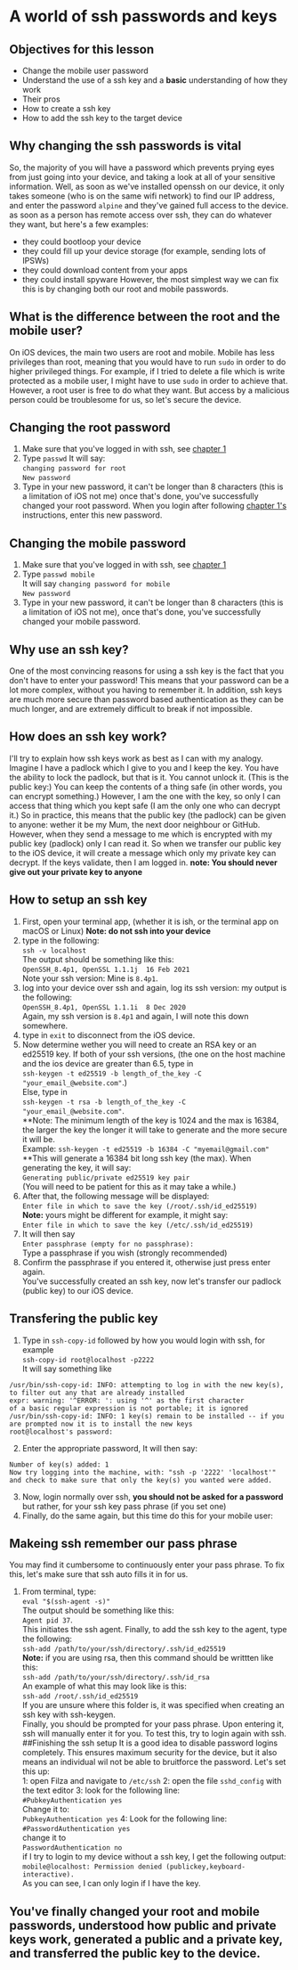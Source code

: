 # A world of ssh passwords and keys 


## Objectives for this lesson
* Change the mobile user password
* Understand the use of a ssh key  and a **basic** understanding of how they work
* Their pros
* How to create a ssh key
* How to add the ssh key to the target device

## Why changing the ssh passwords is vital
So, the majority of you will have a password which prevents prying eyes from just going into your device, and taking a look at all of your sensitive information. Well, as soon as we've installed openssh on our device, it only takes someone (who is on the same wifi network) to find our IP address, and enter the password `alpine` and they've gained full access to the device.
as soon as a person has remote access over ssh, they can do whatever they want, but here's a few examples:
* they could bootloop your device
* they could fill up your device storage (for example, sending lots of IPSWs)
* they could download content from your apps
* they could install spyware
However, the most simplest way we can fix this is by changing both our root and mobile passwords.

## What is the difference between the root and the mobile user?
On iOS devices, the main two users are root and mobile. Mobile has less privileges than root, meaning that you would have to run `sudo` in order to do higher privileged things. For example, if I tried to delete a file which is write protected as a mobile user, I might have to use `sudo` in order to achieve that. However, a root user is free to do what they want. But access  by   a malicious person could be troublesome for us, so let's secure the device.

## Changing the root password
1. Make sure that you've logged in with ssh, see [chapter 1](https://github.com/demhademha/tweak-development-guide/blob/master/chapter-1.md)
2. Type `passwd`
It will say: <br>
`changing password for root` <br>
`New password` <br>
3. Type in your new password, it can't be longer than 8 characters (this is a limitation of iOS not me)
once that's done, you've successfully changed your root password. When you login after following [chapter 1's](https://github.com/demhademha/tweak-development-guide/blob/master/chapter-1.md) instructions, enter this new password.

## Changing the mobile password
1. Make sure that you've logged in with ssh, see [chapter 1](https://github.com/demhademha/tweak-development-guide/blob/master/chapter-1.md)
2. Type `passwd mobile` <br>
It will say `changing password for mobile` <br>
`New password` <br>
3. Type in your new password, it can't be longer than 8 characters (this is a limitation of iOS not me), once that's done, you've successfully changed your mobile password.

## Why use an ssh key?
One of the most convincing reasons for using a ssh key is the fact that you don't have to enter your password! This means that your password can be a lot more complex, without you having to remember it. In addition, ssh keys are much more secure than password based authentication as they can be much longer, and are extremely difficult to break if not impossible.

## How does an ssh key work?
I'll try to explain how ssh keys work as best as I can with my analogy.
Imagine I have a padlock which I give to you and I keep the key. You have the ability to lock the padlock, but that is it. You cannot unlock it. (This is the public key:) You can keep the contents of a thing safe (in other words, you can encrypt something.) However, I am the one with the key, so only I can access that thing which you kept safe (I am the only one who can decrypt it.) So in practice, this means that the public key (the padlock) can be given to anyone: wether it be my Mum, the next door neighbour or GitHub. However, when they send a message to me which is encrypted with my public key (padlock) only I can read it. So when we transfer our public key to the iOS device, it will create a message which only my private key can decrypt. If the keys validate, then I am logged in. 
**note: You should never give out your private key to anyone**

## How to setup an ssh key
1. First, open your terminal app, (whether it is ish, or the terminal app on macOS or Linux)
**Note: do not ssh into your device**
2. type in the following: <br>
`ssh -v localhost` <br>
The output should be something like this: <br>
`OpenSSH_8.4p1, OpenSSL 1.1.1j  16 Feb 2021` <br>
Note your ssh version: Mine is `8.4p1`.  
3. log into your device over ssh and again, log its ssh version: my output is the following: <br>
`OpenSSH_8.4p1, OpenSSL 1.1.1i  8 Dec 2020` <br>
Again, my ssh version is `8.4p1` and again, I will note this down somewhere.
4. type in `exit` to disconnect from the iOS device.    
5. Now determine wether you will need to create an RSA key or an ed25519 key. If both of your ssh versions, (the one on the host machine and the ios device are greater than 6.5, type in <br>
`ssh-keygen -t ed25519 -b length_of_the_key -C "your_email_@website.com"`.) <br>
Else, type in <br> 
`ssh-keygen -t rsa -b length_of_the_key -C "your_email_@website.com"`. <br>
**Note: The minimum length of the key is 1024 and the max is 16384, the larger the key the longer it will take to generate and the more secure it will be. <br>
Example: `ssh-keygen -t ed25519 -b 16384 -C "myemail@gmail.com"` 
**This will generate a 16384 bit long ssh key (the max).
When generating the key, it will say: <br>
`Generating public/private ed25519 key pair` <br>
(You will need to be patient for this as it may take a while.)
6. After that, the following message will be displayed: <br>
`Enter file in which to save the key (/root/.ssh/id_ed25519)` <br>
**Note:** yours might be different for example, it might say: <br>
 `Enter file in which to save the key (/etc/.ssh/id_ed25519)` <br>
7. It will then say <br>
`Enter passphrase (empty for no passphrase):` <br>
Type a passphrase if you wish (strongly recommended)
8. Confirm the passphrase if you entered it, otherwise just press enter again. <br>
You've successfully created an ssh key, now let's transfer our padlock (public key) to our iOS device.

## Transfering the public key
1. Type in `ssh-copy-id` followed by how you would login with ssh, for example <br>
`ssh-copy-id root@localhost -p2222` <br>
It will say something like <br>
```
/usr/bin/ssh-copy-id: INFO: attempting to log in with the new key(s), to filter out any that are already installed
expr: warning: '^ERROR: ': using '^' as the first character
of a basic regular expression is not portable; it is ignored
/usr/bin/ssh-copy-id: INFO: 1 key(s) remain to be installed -- if you are prompted now it is to install the new keys
root@localhost's password:
```
2. Enter the appropriate password,
It will then say: <br>
```
Number of key(s) added: 1
Now try logging into the machine, with: "ssh -p '2222' 'localhost'" and check to make sure that only the key(s) you wanted were added.
```
3. Now, login normally over ssh, **you should not be asked for a password** but rather, for your ssh key pass phrase (if you set one)
4. Finally, do the same again, but this time do this for your mobile user:
## Makeing ssh remember our pass phrase
You may find it cumbersome to continuously enter your pass phrase. To fix this, let's make sure that ssh auto fills it in for us. 
1. From terminal, type: <br>
`eval "$(ssh-agent -s)"` <br> 
The output should be something like this: <br>
`Agent pid 37`. <br>
This initiates the ssh agent. 
Finally, to add the ssh key to the agent, type the following: <br>
`ssh-add /path/to/your/ssh/directory/.ssh/id_ed25519` <br>
**Note:** if you are using rsa, then this command should be writtten like this: <br>
`ssh-add /path/to/your/ssh/directory/.ssh/id_rsa` <br>
An example of what this may look like is this: <br>
`ssh-add /root/.ssh/id_ed25519` <br>
If you are unsure where this folder is, it was specified when creating an ssh key with ssh-keygen. <br>
Finally, you should be prompted for your pass phrase. Upon entering it, ssh will manually enter it for you. 
To test this, try to login again with ssh. 
##Finishing the ssh setup 
It is a good idea to disable password logins completely. This ensures maximum security for the device, but it also means an individual wil not be able to bruitforce the password. 
Let's set this up: <br>
1: open Filza and navigate to `/etc/ssh`
2: open the file `sshd_config` with the text editor 
3: look for the following line: <br>
`#PubkeyAuthentication yes` <br>
Change it to: <br>
`PubkeyAuthentication yes`
4: Look for the following line: <br>
`#PasswordAuthentication yes` <br>
change it to <br>
`PasswordAuthentication no` <br>
if I try to login to my device without a ssh key, I get the following output: <br>
`mobile@localhost: Permission denied (publickey,keyboard-interactive).` <br>
As you can see, I can only login if I have the key. 
## You've finally changed your root and mobile passwords, understood how public and private keys work, generated a public and a private key, and transferred the public key to the device.

